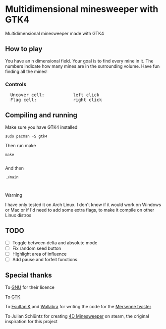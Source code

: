 # Multidimensional minesweeper with GTK4

Multidimensional minesweeper made with GTK4

## How to play

You have an n dimensional field. Your goal is to find every mine in it. The numbers indicate how many mines are in the surrounding volume. Have fun finding all the mines!

### Controls

<pre>
  Uncover cell:           left click
  Flag cell:              right click
</pre>

## Compiling and running

Make sure you have GTK4 installed

```
sudo pacman -S gtk4
```

Then run make

```
make
```
```
```

And then

```
./main
```
```
```
```
```

> [!WARNING]
> I have only tested it on Arch Linux. I don't know if it would work on Windows or Mac or if I'd need to add some extra flags, to make it compile on other Linux distros

## TODO

- [ ] Toggle between delta and absolute mode
- [ ] Fix random seed button
- [ ] Highlight area of influence
- [ ] Add pause and forfeit functions

## Special thanks

To [GNU](https://www.gnu.org/) for their licence

To [GTK](https://www.gtk.org/)

To [EsultaniK](https://github.com/ESultanik) and [Wallabra](https://github.com/wallabra) for writing the code for the [Mersenne twister](https://github.com/ESultanik/mtwister)

To Julian Schlüntz for creating [4D Minesweeper](https://store.steampowered.com/app/787980/4D_Minesweeper/) on steam, the original inspiration for this project
